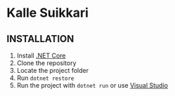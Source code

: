 # Kalle Suikkari
## INSTALLATION
1. Install [.NET Core](https://www.microsoft.com/net/core)
2. Clone the repository
3. Locate the project folder
4. Run `dotnet restore`
5. Run the project with `dotnet run` or use [Visual Studio](https://learn.microsoft.com/en-us/visualstudio/get-started/csharp/run-program)
